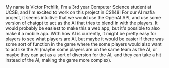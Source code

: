 My name is Victor Prchlik, I'm a 3rd year Computer Science student at UCSB, and I'm excited to work on this project in CS148! For our AI mafia project, it seems intuitive that we would use the OpenAI API, and use some version of chatgpt to act as the AI that tries to blend in with the players. It would probably be easiest to make this a web app, but it's possible to also make it a mobile app. With how AI is currently, it might be pretty easy for players to see what players are AI, but maybe it would be easier if there was some sort of function in the game where the some players would also want to act like the AI (maybe some players are on the same team as the AI, or maybe they can act as a sort of diversion for the AI, and they can take a hit instead of the AI, making the game more complex).